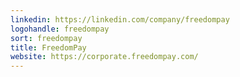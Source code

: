 ```yaml
---
linkedin: https://linkedin.com/company/freedompay
logohandle: freedompay
sort: freedompay
title: FreedomPay
website: https://corporate.freedompay.com/
---
```

